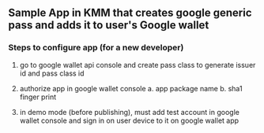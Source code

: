## Sample App in KMM that creates google generic pass and adds it to user's Google wallet

### Steps to configure app (for a new developer)

1. go to google wallet api console and create pass class to generate issuer id and pass class id

2. authorize app in google wallet console
a. app package name
b. sha1 finger print

3. in demo mode (before publishing), must add test account in google wallet console and sign in on user device to it on google wallet app
